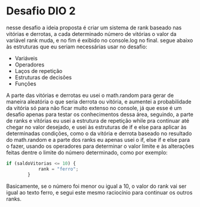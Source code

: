 # Desafio DIO 2 
nesse desafio a ideia proposta é criar um sistema de rank baseado nas vitórias e derrotas, a cada determinado número de vitórias o valor da variável rank muda, e no fim  é exibido no console.log no final.
segue abaixo às estruturas que eu seriam necessárias usar no desafio:
- Variáveis
- Operadores
- Laços de repetição
- Estruturas de decisões
- Funções

A parte das vitórias e derrotas eu usei o math.random para gerar de maneira aleatória o que seria derrota ou vitória, e aumentei a probabilidade da vitória só para não ficar muito extenso no console, já que esse é um desafio apenas para testar os conhecimentos dessa área, seguindo, a parte de ranks e vitórias eu usei a estrutura de repetição while pra continuar até chegar no valor desejado, e usei às estruturas de if e else para aplicar às determinadas condições, como o da vitória e derrota baseado no resultado do math.random e a parte dos ranks eu apenas usei o if, else if e else para o fazer, usando os operadores para determinar o valor limite e às alterações feitas dentre o limite do número determinado, como por exemplo: 
```javascript
if (saldoVitorias <= 10) {
            rank = "ferro";
        }  
```
Basicamente, se o número foi menor ou igual a 10, o valor do rank vai ser igual ao texto ferro, e segui este mesmo raciocínio para continuar os outros ranks.
